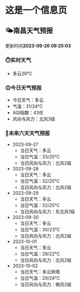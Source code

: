 # 这是一个信息页 
## 🌤️**南昌**天气预报
更新时间**2023-09-26 09:25:03**
### ⏱️实时天气
- 多云26℃
### 😊今日天气预报
- 今日天气：多云
- 气温：31/24℃
- AQI指数：43优
- 风向与风力：北风3级
### 🤩未来六天天气预报
- 2023-09-27
  - 当日天气：多云
  - 当日气温：33/25℃
  - 当日风向与风力：北风2级
- 2023-09-28
  - 当日天气：多云
  - 当日气温：32/25℃
  - 当日风向与风力：北风2级
- 2023-09-29
  - 当日天气：多云
  - 当日气温：32/25℃
  - 当日风向与风力：东北风1级
- 2023-09-30
  - 当日天气：多云
  - 当日气温：30/23℃
  - 当日风向与风力：北风2级
- 2023-10-01
  - 当日天气：多云
  - 当日气温：28/22℃
  - 当日风向与风力：北风2级
- 2023-10-02
  - 当日天气：多云转晴
  - 当日气温：29/24℃
  - 当日风向与风力：微风2级

